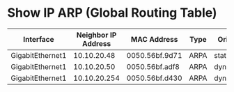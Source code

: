 
# Show IP ARP (Global Routing Table)
| Interface | Neighbor IP Address | MAC Address | Type | Origin | Age | Protocol |
| --------- | ------------------- | ----------- | ---- | ------ | --- | -------- |
| GigabitEthernet1 | 10.10.20.48 | 0050.56bf.9d71 | ARPA | static | - | Internet |
| GigabitEthernet1 | 10.10.20.50 | 0050.56bf.adf8 | ARPA | dynamic | 140 | Internet |
| GigabitEthernet1 | 10.10.20.254 | 0050.56bf.d430 | ARPA | dynamic | 73 | Internet |